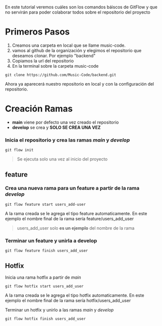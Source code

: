 En este tutorial veremos cuáles son los comandos báiscos de GitFlow y que no servirán para poder colaborar todos sobre el repositorio del proyecto

# Primeros Pasos

1. Creamos una carpeta en local que se llame music-code.
2. vamos al github de la organización y elegimos el repositorio que deseamos clonar. Por ejemplo "backend"
3. Copiamos la url del repositorio
4. En la terminal sobre la carpeta music-code

```GIT
git clone https://github.com/Music-Code/backend.git
```

Ahora ya aparecerá nuestro repositorio en local y con la configuración del repositorio.

# Creación Ramas

- **main** viene por defecto una vez creado el repositorio
- **develop** se crea y **SOLO SE CREA UNA VEZ**

### Inicia el repositorio y crea las ramas _main_ y _develop_

```GIT
git flow init
```

> Se ejecuta solo una vez al inicio del proyecto

## feature

### Crea una nueva rama para un feature a partir de la rama _develop_

```GIT
git flow feature start users_add-user
```

A la rama creada se le agrega el tipo feature automaticamente. En este ejemplo el nombre final de la rama sería feature/users_add_user

> users_add_user solo **es un ejemplo** del nombre de la rama

### Terminar un feature y unirla a develop

```GIT
git flow feature finish users_add_user
```

## Hotfix

Inicia una rama hotfix a partir de _main_

```GIT
git flow hotfix start users_add_user
```

A la rama creada se le agrega el tipo hotfix automaticamente. En este ejemplo el nombre final de la rama sería hotfix/users_add_user

Terminar un hotfix y unirlo a las ramas _main_ y _develop_

```GIT
git flow hotfix finish users_add_user
```
